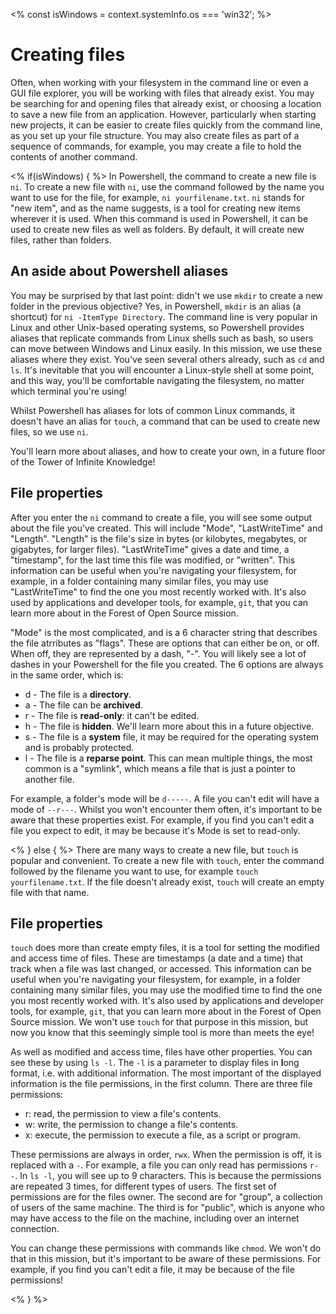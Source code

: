 <% const isWindows = context.systemInfo.os === 'win32'; %>

# Creating files

Often, when working with your filesystem in the command line or even a GUI file explorer, you will be working with files that already exist. You may be searching for and opening files that already exist, or choosing a location to save a new file from an application. However, particularly when starting new projects, it can be easier to create files quickly from the command line, as you set up your file structure. You may also create files as part of a sequence of commands, for example, you may create a file to hold the contents of another command.

<% if(isWindows) { %>
In Powershell, the command to create a new file is `ni`. To create a new file with `ni`, use the command followed by the name you want to use for the file, for example, `ni yourfilename.txt`. `ni` stands for "new item", and as the name suggests, is a tool for creating new items wherever it is used. When this command is used in Powershell, it can be used to create new files as well as folders. By default, it will create new files, rather than folders.

## An aside about Powershell aliases

You may be surprised by that last point: didn't we use `mkdir` to create a new folder in the previous objective? Yes, in Powershell, `mkdir` is an alias (a shortcut) for `ni -ItemType Directory`. The command line is very popular in Linux and other Unix-based operating systems, so Powershell provides aliases that replicate commands from Linux shells such as bash, so users can move between Windows and Linux easily. In this mission, we use these aliases where they exist. You've seen several others already, such as `cd` and `ls`. It's inevitable that you will encounter a Linux-style shell at some point, and this way, you'll be comfortable navigating the filesystem, no matter which terminal you're using!

Whilst Powershell has aliases for lots of common Linux commands, it doesn't have an alias for `touch`, a command that can be used to create new files, so we use `ni`.

You'll learn more about aliases, and how to create your own, in a future floor of the Tower of Infinite Knowledge!

## File properties

After you enter the `ni` command to create a file, you will see some output about the file you've created. This will include "Mode", "LastWriteTime" and "Length". "Length" is the file's size in bytes (or kilobytes, megabytes, or gigabytes, for larger files). "LastWriteTime" gives a date and time, a "timestamp", for the last time this file was modified, or "written". This information can be useful when you're navigating your filesystem, for example, in a folder containing many similar files, you may use "LastWriteTime" to find the one you most recently worked with. It's also used by applications and developer tools, for example, `git`, that you can learn more about in the Forest of Open Source mission.

"Mode" is the most complicated, and is a 6 character string that describes the file atrributes as "flags". These are options that can either be on, or off. When off, they are represented by a dash, "-". You will likely see a lot of dashes in your Powershell for the file you created. The 6 options are always in the same order, which is:

- d - The file is a **directory**.
- a - The file can be **archived**.
- r - The file is **read-only**: it can't be edited.
- h - The file is **hidden**. We'll learn more about this in a future objective.
- s - The file is a **system** file, it may be required for the operating system and is probably protected.
- l - The file is a **reparse point**. This can mean multiple things, the most common is a "symlink", which means a file that is just a pointer to another file.

For example, a folder's mode will be `d-----`. A file you can't edit will have a mode of `--r---`. Whilst you won't encounter them often, it's important to be aware that these properties exist. For example, if you find you can't edit a file you expect to edit, it may be because it's Mode is set to read-only.

<% } else { %>
There are many ways to create a new file, but `touch` is popular and convenient. To create a new file with `touch`, enter the command followed by the filename you want to use, for example `touch yourfilename.txt`. If the file doesn't already exist, `touch` will create an empty file with that name.

## File properties

`touch` does more than create empty files, it is a tool for setting the modified and access time of files. These are timestamps (a date and a time) that track when a file was last changed, or accessed. This information can be useful when you're navigating your filesystem, for example, in a folder containing many similar files, you may use the modified time to find the one you most recently worked with. It's also used by applications and developer tools, for example, `git`, that you can learn more about in the Forest of Open Source mission. We won't use `touch` for that purpose in this mission, but now you know that this seemingly simple tool is more than meets the eye!

As well as modified and access time, files have other properties. You can see these by using `ls -l`. The `-l` is a parameter to display files in **l**ong format, i.e. with additional information. The most important of the displayed information is the file permissions, in the first column. There are three file permissions:

- r: read, the permission to view a file's contents.
- w: write, the permission to change a file's contents.
- x: execute, the permission to execute a file, as a script or program.

These permissions are always in order, `rwx`. When the permission is off, it is replaced with a `-`. For example, a file you can only read has permissions `r--`. In `ls -l`, you will see up to 9 characters. This is because the permissions are repeated 3 times, for different types of users. The first set of permissions are for the files owner. The second are for "group", a collection of users of the same machine. The third is for "public", which is anyone who may have access to the file on the machine, including over an internet connection.

You can change these permissions with commands like `chmod`. We won't do that in this mission, but it's important to be aware of these permissions. For example, if you find you can't edit a file, it may be because of the file permissions!

<% } %>
